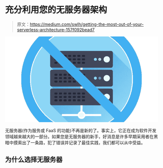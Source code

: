 # 充分利用您的无服务器架构

> 原文：<https://medium.com/swlh/getting-the-most-out-of-your-serverless-architecture-157f092bead7>

![](img/40bd70e52f3f5256e4f32ad786a2ce73.png)

无服务器(作为服务或 FaaS 的功能)不再是新的了。事实上，它正在成为软件开发领域越来越大的一部分。如果您是无服务器的新手，好消息是许多早期采用者在黑暗中摸索出了一条路，犯了错误并记录了最佳实践，我们都可以从中受益。

## 为什么选择无服务器